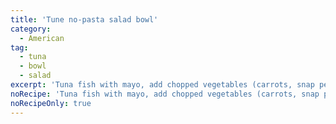 ```yaml
---
title: 'Tune no-pasta salad bowl'
category:
  - American
tag:
  - tuna
  - bowl
  - salad
excerpt: 'Tuna fish with mayo, add chopped vegetables (carrots, snap peas, celery, etc.), small cubes of cheese. Optional base of pasta, barely, lettuce, or spinach.'
noRecipe: 'Tuna fish with mayo, add chopped vegetables (carrots, snap peas, celery, etc.), small cubes of cheese. Optional base of pasta, barely, lettuce, or spinach.'
noRecipeOnly: true
---
```

